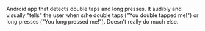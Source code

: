 Android app that detects double taps and long presses. It audibly and visually "tells" the user when s/he double taps 
("You double tapped me!") or long presses ("You long pressed me!").
Doesn't really do much else.
